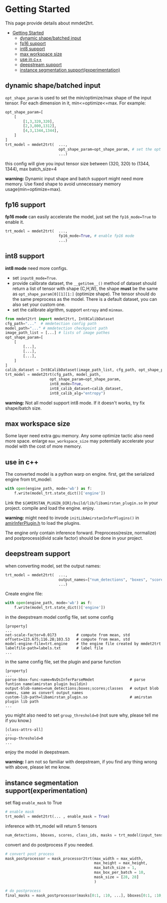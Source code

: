 # Getting Started

This page provide details about mmdet2trt.

- [Getting Started](#getting-started)
  - [dynamic shape/batched input](#dynamic-shapebatched-input)
  - [fp16 support](#fp16-support)
  - [int8 support](#int8-support)
  - [max workspace size](#max-workspace-size)
  - [use in c++](#use-in-c)
  - [deepstream support](#deepstream-support)
  - [instance segmentation support(experimentation)](#instance-segmentation-supportexperimentation)

## dynamic shape/batched input

`opt_shape_param` is used to set the min/optimize/max shape of the input tensor. For each dimension in it, min<=optimize<=max. For example:

```python
opt_shape_param=[
    [
        [1,3,320,320],
        [2,3,800,1312],
        [4,3,1344,1344],
    ]
]
trt_model = mmdet2trt(  ...,
                        opt_shape_param=opt_shape_param, # set the opt shape
                        ...)
```

this config will give you input tensor size between (320, 320) to (1344, 1344), max batch_size=4

**warning:**
Dynamic input shape and batch support might need more memory. Use fixed shape to avoid unnecessary memory usage(min=optimize=max).

## fp16 support

**fp16 mode** can easily accelerate the model, just set the `fp16_mode=True` to enable it.


```python
trt_model = mmdet2trt(  ...,
                        fp16_mode=True, # enable fp16 mode
                        ...)
```

## int8 support

**int8 mode** need more configs.
- set `input8_mode=True`.
- provide calibrate dataset, the `__getitem__()` method of dataset should return a list of tensor with shape (C,H,W), the shape **must** be the same as `opt_shape_param[0][1][1:]` (optimize shape). The tensor should do the same preprocess as the model. There is a default dataset, you can also set your custom one.
- set the calibrate algrithm, support `entropy` and `minmax`.

```python
from mmdet2trt import mmdet2trt, Int8CalibDataset
cfg_path="..."  # mmdetection config path
model_path="..." # mmdetection checkpoint path
image_path_list = [...] # lists of image pathes
opt_shape_param=[
    [
        [...],
        [...],
        [...],
    ]
]
calib_dataset = Int8CalibDataset(image_path_list, cfg_path, opt_shape_param)
trt_model = mmdet2trt(cfg_path, model_path,
                    opt_shape_param=opt_shape_param,
                    int8_mode=True,
                    int8_calib_dataset=calib_dataset,
                    int8_calib_alg="entropy")
```

**warning:**
Not all model support int8 mode. If it doesn't works, try fix shape/batch size.

## max workspace size

Some layer need extra gpu memory. Any some optimize tactic also need more space. enlarge `max_workspace_size` may potentially accelerate your model with the cost of more memory.

## use in c++

The converted model is a python warp on engine.
first, get the serialized engine from trt_model:

```python
with open(engine_path, mode='wb') as f:
    f.write(model_trt.state_dict()['engine'])
```

Link the `${AMIRSTAN_PLUGIN_DIR}/build/lib/libamirstan_plugin.so` in your project. compile and load the engine. enjoy.

**warning:**
might need to invode `initLibAmirstanInferPlugins()` in [amirInferPlugin.h](https://github.com/grimoire/amirstan_plugin/blob/master/include/plugin/amirInferPlugin.h) to load the plugins.

The engine only contain inference forward. Preprocess(resize, normalize) and postprocess(divid scale factor) should be done in your project.

## deepstream support

when converting model, set the output names:

```python
trt_model = mmdet2trt(  ...,
                        output_names=["num_detections", "boxes", "scores", "classes"], # output names
                        ...)
```

Create engine file:
```python
with open(engine_path, mode='wb') as f:
    f.write(model_trt.state_dict()['engine'])
```

in the deepstream model config file, set some config
```
[property]
...
net-scale-factor=0.0173         # compute from mean, std
offsets=123.675;116.28;103.53   # compute from mean, std
model-engine-file=trt.engine    # the engine file created by mmdet2trt
labelfile-path=labels.txt       # label file
...
```

in the same config file, set the plugin and parse function
```
[property]
...
parse-bbox-func-name=NvDsInferParseMmdet                # parse funtion name(amirstan plugin buildin)
output-blob-names=num_detections;boxes;scores;classes   # output blob names, same as convert output_names
custom-lib-path=libamirstan_plugin.so                   # amirstan plugin lib path
...
```

you might also need to set `group_threshold=0` (not sure why, please tell me if you know.)
```
[class-attrs-all]
...
group-threshold=0
...
```

enjoy the model in deepstream.

**warning:**
I am not so familiar with deepstream, if you find any thing wrong with above, please let me know.

## instance segmentation support(experimentation)

set flag `enable_mask` to True

```python
# enable mask
trt_model = mmdet2trt(... , enable_mask = True)
```

inference with trt_model will return 5 tensors

```python
num_detections, bboxes, scores, class_ids, masks = trt_model(input_tensor)
```

convert and do postprocess if you needed.

```python
# convert post process
mask_postprocessor = mask_processor2trt(max_width = max_width,
                                        max_height = max_height,
                                        max_batch_size = 1,
                                        max_box_per_batch = 10,
                                        mask_size = [28, 28]
                                        )

# do postprocess
final_masks = mask_postprocessor(masks[0:1, :10, ...], bboxes[0:1, :10, ...])
```
